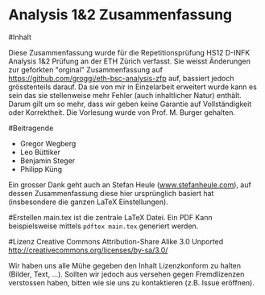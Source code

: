 Analysis 1&2 Zusammenfassung
=============

#Inhalt

Diese Zusammenfassung wurde für die Repetitionsprüfung HS12 D-INFK Analysis 1&2 Prüfung an der ETH Zürich verfasst. 
Sie weisst Änderungen zur geforkten "orginal" Zusammenfassung auf https://github.com/groggi/eth-bsc-analysis-zfp auf, bassiert jedoch grösstenteils darauf.
Da sie von mir in Einzelarbeit erweitert wurde kann es sein das sie stellenweise mehr Fehler (auch inhaltlicher Natur) enthält. Darum gilt um so mehr, dass wir geben keine Garantie auf Vollständigkeit oder Korrektheit.
Die Vorlesung wurde von Prof. M. Burger gehalten.

#Beitragende

- Gregor Wegberg
- Leo Büttiker
- Benjamin Steger
- Philipp Küng

Ein grosser Dank geht auch an Stefan Heule (www.stefanheule.com), auf dessen Zusammenfassung diese hier ursprünglich basiert hat (insbesondere die ganzen LaTeX Einstellungen).

#Erstellen
main.tex ist die zentrale LaTeX Datei. Ein PDF Kann beispielsweise mittels `pdftex main.tex` generiert werden.

#Lizenz
Creative Commons Attribution-Share Alike 3.0 Unported
http://creativecommons.org/licenses/by-sa/3.0/

Wir haben uns alle Mühe gegeben den Inhalt Lizenzkonform zu halten (Bilder, Text, ...). Sollten wir jedoch aus versehen gegen Fremdlizenzen verstossen haben, bitten wie sie uns zu kontaktieren (z.B. Issue eröffnen).
